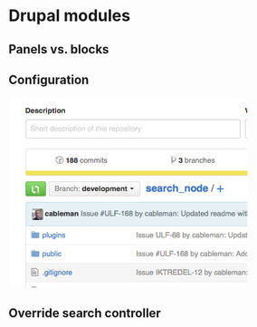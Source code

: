 # Drupal modules

## Panels vs. blocks


## Configuration

![Alt text](./images/test.png "Optional title")

## Override search controller
